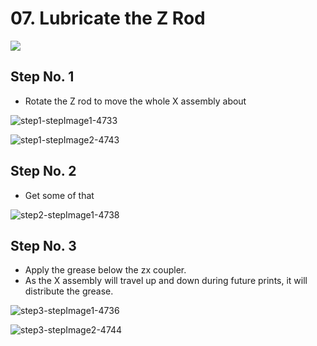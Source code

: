 # 07. Lubricate the Z Rod

![](https://d17kynu4zpq5hy.cloudfront.net/igi/imade3d/tg13uy5nfBL6MMmD.medium)

## Step No. 1

- Rotate the Z rod to move the whole X assembly about

![step1-stepImage1-4733](https://d17kynu4zpq5hy.cloudfront.net/igi/imade3d/DtijdiDkPoRpmCKM.medium)

![step1-stepImage2-4743](https://d17kynu4zpq5hy.cloudfront.net/igi/imade3d/ercLRXF24yV5OYwX.medium)

## Step No. 2

- Get some of that

![step2-stepImage1-4738](https://d17kynu4zpq5hy.cloudfront.net/igi/imade3d/4DD1QiA5EMnCC2d3.medium)

## Step No. 3

- Apply the grease below the zx coupler.
- As the X assembly will travel up and down during future prints, it will distribute the grease.

![step3-stepImage1-4736](https://d17kynu4zpq5hy.cloudfront.net/igi/imade3d/QDKsOSfMqKiiMYtW.medium)

![step3-stepImage2-4744](https://d17kynu4zpq5hy.cloudfront.net/igi/imade3d/QXyDhXZhvWpyBjoW.medium)

<span></span>